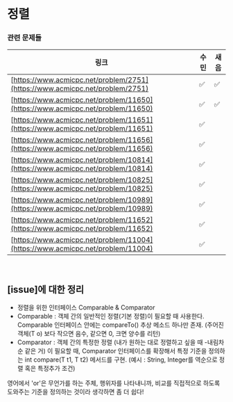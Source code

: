 
# 정렬

### 관련 문제들

| 링크 | 수민 | 새음  |
|--|--|--|
| [https://www.acmicpc.net/problem/2751](https://www.acmicpc.net/problem/2751) |✅|✅|
| [https://www.acmicpc.net/problem/11650](https://www.acmicpc.net/problem/11650) |✅|✅|
| [https://www.acmicpc.net/problem/11651](https://www.acmicpc.net/problem/11651) |✅||
| [https://www.acmicpc.net/problem/11656](https://www.acmicpc.net/problem/11656)|✅||
| [https://www.acmicpc.net/problem/10814](https://www.acmicpc.net/problem/10814) |✅||
| [https://www.acmicpc.net/problem/10825](https://www.acmicpc.net/problem/10825) |✅||
| [https://www.acmicpc.net/problem/10989](https://www.acmicpc.net/problem/10989) |✅||
| [https://www.acmicpc.net/problem/11652](https://www.acmicpc.net/problem/11652) |✅||
| [https://www.acmicpc.net/problem/11004](https://www.acmicpc.net/problem/11004) |✅||

   

<br>

## [issue]에 대한 정리

 - 정렬을 위한 인터페이스 Comparable & Comparator
- Comparable : 객체 간의 일반적인 정렬(기본 정렬)이 필요할 때 사용한다. Comparable 인터페이스 안에는  compareTo() 추상 메소드 하나만 존재. (주어진 객체(T o) 보다 작으면 음수, 같으면 0, 크면 양수를 리턴)
- Comparator : 객체 간의 특정한 정렬 (내가 원하는 대로 정렬하고 싶을 때 -내림차순 같은 거) 이 필요할 때, Comparator 인터페이스를 확장해서 특정 기준을 정의하는 int compare(T t1, T t2) 메서드를 구현.  (예시 : String, Integer를 역순으로 정렬 혹은 특정추가 조건)  

영어에서 'or'은 무언가를 하는 주체, 행위자를 나타내니까, 비교를 직접적으로 하도록 도와주는 기준을 정의하는 것이라 생각하면 좀 더 쉽다! 
